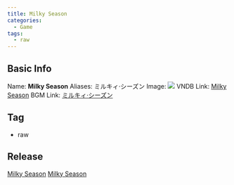 ```yaml
---
title: Milky Season
categories:
  - Game
tags:
  - raw
---
```

## Basic Info

Name: **Milky Season**
Aliases: ミルキィ·シーズン
Image: ![](https://s2.vndb.org/cv/04/9504.jpg)
VNDB Link: [Milky Season](https://vndb.org/v)
BGM Link: [ミルキィ·シーズン](https://bangumi.tv/subject/330832)

## Tag

 - raw

## Release

[Milky Season](../../r/r15019/)
[Milky Season](../../r/r15020/)